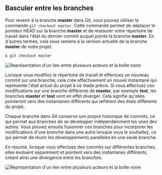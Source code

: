 ## Basculer entre les branches

Pour revenir à la branche **master** dans Git, vous pouvez utiliser la commande ```git checkout master```. Cette commande permet de déplacer le pointeur HEAD sur la branche **master** et de restaurer votre répertoire de travail dans l'état du dernier commit auquel pointe la branche **master**. En d'autres termes, cela vous ramène à la version actuelle de la branche **master** de votre projet.

```bash
$ git checkout master
```

![Représentation d'un lien entre plusieurs acteurs et la boîte noire](branche-4-image-à-remplacer)

Lorsque vous modifiez le répertoire de travail et effectuez un nouveau commit sur une branche, cela crée effectivement un nouvel instantané qui représente l'état actuel du projet à ce stade précis. Si vous effectuez ces modifications sur une branche différente de **master**, par exemple **test**, les branches **master** et **test** vont en effet diverger. Cela signifie qu'elles pointeront vers des instantanés différents qui reflètent des états différents du projet.

Chaque branche dans Git conserve son propre historique de commits, ce qui permet aux branches de se développer indépendamment les unes des autres. Vous pouvez ensuite fusionner ces branches pour incorporer les modifications d'une branche dans une autre lorsque vous le souhaitez, ce qui permet de réunir les développements parallèles en une seule branche.

En résumé, lorsque vous effectuez des commits sur différentes branches, elles évoluent séparément et pointent vers des instantanés différents, créant ainsi une divergence entre les branches.

![Représentation d'un lien entre plusieurs acteurs et la boîte noire](branche-5-image-à-remplacer)
